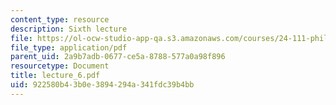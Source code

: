```yaml
---
content_type: resource
description: Sixth lecture
file: https://ol-ocw-studio-app-qa.s3.amazonaws.com/courses/24-111-philosophy-of-quantum-mechanics-spring-2005/922580b43b0e3894294a341fdc39b4bb_lecture_6.pdf
file_type: application/pdf
parent_uid: 2a9b7adb-0677-ce5a-8788-577a0a98f896
resourcetype: Document
title: lecture_6.pdf
uid: 922580b4-3b0e-3894-294a-341fdc39b4bb
---
```

